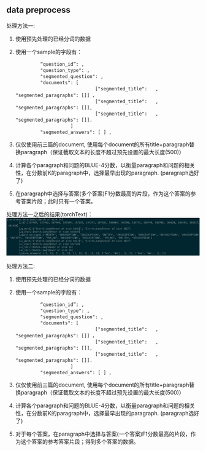 ## data preprocess
处理方法一:
1. 使用预先处理的已经分词的数据
2. 使用一个sample的字段有：

                “question_id”: ,
                "question_type": ,
                "segmented_question": ,
                "documents": [
                                    ["segmented_title":   ,  "segmented_paragraphs": []] ，
                                    ["segmented_title":   ,  "segmented_paragraphs": []],
                                    ["segmented_title":   ,  "segmented_paragraphs": []].
                           ]
                "segmented_answers": [ ] ,
 3. 仅仅使用前三篇的document, 使用每个document的所有title+paragraph替换paragraph（保证截取文本的长度不超过预先设置的最大长度(500)）
 4. 计算各个paragraph和问题的BLUE-4分数，以衡量paragraph和问题的相关性，在分数前K的paragraph中，选择最早出现的paragraph.
  (paragraph选好了)
5. 在paragraph中选择与答案(多个答案)F1分数最高的片段，作为这个答案的参考答案片段；此时只有一个答案。

处理方法一之后的结果(torchText)：
![torchText迭代数据格式](files/dureader_1.png)


处理方法二:
1. 使用预先处理的已经分词的数据
2. 使用一个sample的字段有：

                “question_id”: ,
                "question_type": ,
                "segmented_question": ,
                "documents": [
                                    ["segmented_title":   ,  "segmented_paragraphs": []] ，
                                    ["segmented_title":   ,  "segmented_paragraphs": []],
                                    ["segmented_title":   ,  "segmented_paragraphs": []].
                           ]
                "segmented_answers": [ ] ,
 3. 仅仅使用前三篇的document, 使用每个document的所有title+paragraph替换paragraph（保证截取文本的长度不超过预先设置的最大长度(500)）
 4. 计算各个paragraph和问题的BLUE-4分数，以衡量paragraph和问题的相关性，在分数前K的paragraph中，选择最早出现的paragraph.
  (paragraph选好了)
5. 对于每个答案，在paragraph中选择与答案(一个答案)F1分数最高的片段，作为这个答案的参考答案片段；得到多个答案的数据。